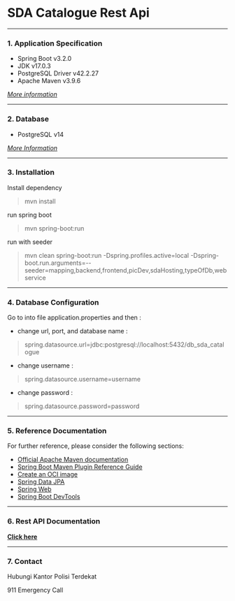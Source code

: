 # **SDA Catalogue Rest Api**

-------
### 1. Application Specification
- Spring Boot v3.2.0
- JDK v17.0.3
- PostgreSQL Driver v42.2.27
- Apache Maven v3.9.6

[*More information*](http://https://spring.io/quickstart "*More information*")

-------

### 2. Database
- PostgreSQL v14

[*More Information*](https://www.postgresql.org/ "*More Information*")

------
### 3. Installation
Install dependency
> mvn install

run spring boot
> mvn spring-boot:run

run with seeder
> mvn clean spring-boot:run -Dspring.profiles.active=local -Dspring-boot.run.arguments=--seeder=mapping,backend,frontend,picDev,sdaHosting,typeOfDb,webservice

------

### 4. Database Configuration
Go to into file application.properties and then :
- change url, port, and database name :
>spring.datasource.url=jdbc:postgresql://localhost:5432/db_sda_catalogue

- change username :
>spring.datasource.username=username

- change password :
>spring.datasource.password=password


-------

### 5. Reference Documentation
For further reference, please consider the following sections:

* [Official Apache Maven documentation](https://maven.apache.org/guides/index.html)
* [Spring Boot Maven Plugin Reference Guide](https://docs.spring.io/spring-boot/docs/3.2.0/maven-plugin/reference/html/)
* [Create an OCI image](https://docs.spring.io/spring-boot/docs/3.2.0/maven-plugin/reference/html/#build-image)
* [Spring Data JPA](https://docs.spring.io/spring-boot/docs/3.2.0/reference/htmlsingle/index.html#data.sql.jpa-and-spring-data)
* [Spring Web](https://docs.spring.io/spring-boot/docs/3.2.0/reference/htmlsingle/index.html#web)
* [Spring Boot DevTools](https://docs.spring.io/spring-boot/docs/3.2.0/reference/htmlsingle/index.html#using.devtools)


-------

### 6. Rest API Documentation
[**Click here**](ApiDoc.md "**Click here**")

-------

### 7. Contact
Hubungi Kantor Polisi Terdekat

911 Emergency Call
